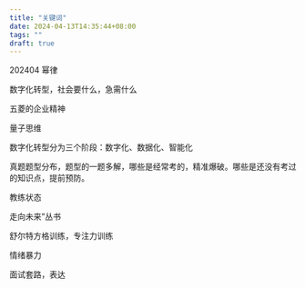 ```yaml
---
title: "关键词"
date: 2024-04-13T14:35:44+08:00
tags: ""
draft: true
---
```


202404
幂律

数字化转型，社会要什么，急需什么

五菱的企业精神

量子思维

数字化转型分为三个阶段：数字化、数据化、智能化

真题题型分布，题型的一题多解，哪些是经常考的，精准爆破。哪些是还没有考过的知识点，提前预防。

教练状态

走向未来”丛书

舒尔特方格训练，专注力训练

情绪暴力

面试套路，表达